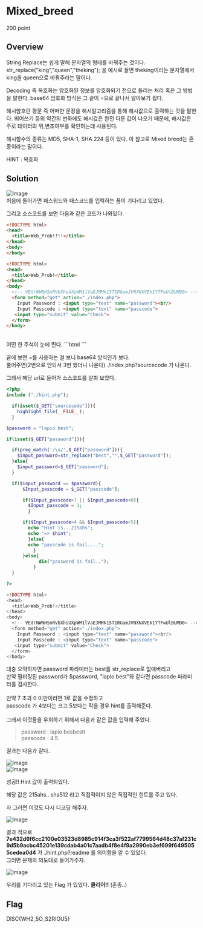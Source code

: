 # Mixed_breed
200 point

## Overview
String Replace는 쉽게 말해 문자열의 형태를 바꿔주는 것이다.
str_replace("king","queen","theking"); 을 예시로 들면 theking이라는 문자열에서
king을 queen으로 바꿔주라는 말이다.

Decoding 즉 복호화는 암호화된 정보를 암호화되기 전으로 돌리는 처리 혹은 그 방법을 말한다.
base64 암호화 방식은 그 끝이 =으로 끝나서 알아보기 쉽다.

해시암호란 평문 즉 어떠한 문장을 해시알고리즘을 통해 해시값으로 출력하는 것을 말한다.
띄어쓰기 등의 약간의 변화에도 해시값은 완전 다른 값이 나오기 때문에,
해시값은 주로 데이터의 위,변조여부를 확인하는데 사용된다.

해시함수의 종류는 MD5, SHA-1, SHA 224 등이 있다.
아 참고로 Mixed breed는 혼종이라는 말이다.

HINT : 복호화  

## Solution
![Image](https://github.com/moreal/WriteUp/tree/master/CTF/DISC/Probs/Web/Mixed_breed/Image/Firstpage.png)  
처음에 들어가면 패스워드와 패스코드를 입력하는 폼이 기다리고 있었다.

그리고 소스코드를 보면 다음과 같은 코드가 나와있다.

```html
<!DOCTYPE html>
<head>
  <title>Web_Prob!!!!</title>
</head>
<body>
</body>

<!DOCTYPE html>
<head>
  <title>Web_Prob!</title>
</head>
<body>
  <!-- VEdrNWNHSnRVbXhsUXpWM1lVaEJMMk15T1RGamJVNXNXVEk1YTFwUlBUMD0= -->
  <form method="get" action="./index.php">
    Input Password : <input type="text" name="password"><br/>
    Input Passcode : <input type="text" name="passcode">
   <input type="submit" value="Check">
  </form>
</body>
```
<br>
어떤 한 주석이 눈에 띈다.  
```html
<!-- VEdrNWNHSnRVbXhsUXpWM1lVaEJMMk15T1RGamJVNXNXVEk1YTFwUlBUMD0= -->
```

끝에 보면 =를 사용하는 걸 보니 base64 방식인가 보다.  
풀어주면(2번으로 안되서 3번 했더니 나온다) ./index.php?sourcecode 가 나온다.

그래서 해당 url로 들어가 소스코드를 살펴 보았다.

```php
<?php
include ("./hint.php");

  if(isset($_GET["sourcecode"])){
    highlight_file(__FILE__);
  }

$password = "lapio best";

if(isset($_GET["password"])){

  if(preg_match('/\s/',$_GET["password"])){
    $input_password=str_replace("best","",$_GET["password"]);
  }else{
    $input_password=$_GET["password"];
  }

  if($input_password == $password){
      $Input_passcode = $_GET["passcode"];

      if($Input_passcode>7 || $Input_passcode<0){
        $Input_passcode = 1;
        }

      if($Input_passcode>4 && $Input_passcode<5){
        echo "Hint is...215ahs";
        echo "=> $hint";
        }else{
        echo "passcode is fail....";
          }
      }else{
            die("password is fail..");
          }
  }

?>

<!DOCTYPE html>
<head>
  <title>Web_Prob!</title>
</head>
<body>
  <!-- VEdrNWNHSnRVbXhsUXpWM1lVaEJMMk15T1RGamJVNXNXVEk1YTFwUlBUMD0= -->
  <form method="get" action="./index.php">
    Input Password : <input type="text" name="password"><br/>
    Input Passcode : <input type="text" name="passcode">
   <input type="submit" value="Check">
  </form>
</body>
```

대충 요약하자면 password 파라미터는 best를 str_replace로 없애버리고  
만약 필터링된 password가 $password, "lapio best"와 같다면 passcode 파라미터를 검사한다.  
<br>
만약 7 초과 0 미만이라면 1로 값을 수정하고  
passcode 가 4보다는 크고 5보다는 작을 경우 hint를 출력해준다.  
<br>
그래서 이것들을 우회하기 위해서 다음과 같은 값을 입력해 주었다.  

> password : lapio besbestt  
> passcode : 4.5  

결과는 다음과 같다.

![Image](https://github.com/moreal/WriteUp/tree/master/CTF/DISC/Probs/Web/Mixed_breed/Image/FirstStageInput.png)  
![Image](https://github.com/moreal/WriteUp/tree/master/CTF/DISC/Probs/Web/Mixed_breed/Image/FirstStageClear.png)

성공!! Hint 값이 출력되었다.

해당 값은 215ahs.. sha512 라고 직접적이지 않은 직접적인 힌트를 주고 있다.

자 그러면 이것도 다시 디코딩 해주자.

![Image](https://github.com/moreal/WriteUp/tree/master/CTF/DISC/Probs/Web/Mixed_breed/Image/SecondStageClear.png)

결과 적으로 **7e432d6f6cc2100e03523d8985c914f3ca3f522af7799564d48c37af231c9d5b9acbc45201e139cdab4a01c7aadb4f8e4f9a2990eb3ef699f6495055cedea0d4** 가 ./hint.php?readme 를 의미함을 알 수 있었다.  
그러면 문제의 의도대로 들어가주자.  

![Image](https://github.com/moreal/WriteUp/tree/master/CTF/DISC/Probs/Web/Mixed_breed/Image/LastClear!!.png)

우리를 기다리고 있는 Flag 가 있었다. **클리어!!** (혼종..)

## Flag
DISC{WH2_5O_S2RIOU5}
